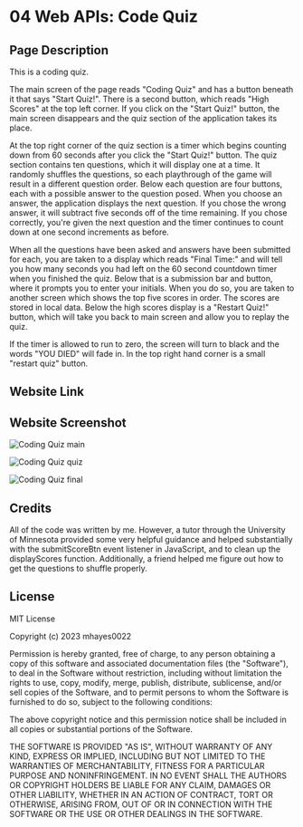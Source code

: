 # 04 Web APIs: Code Quiz

## Page Description
This is a coding quiz.

The main screen of the page reads "Coding Quiz" and has a button beneath it that says "Start Quiz!". There is a second button, which reads "High Scores" at the top left corner. If you click on the "Start Quiz!" button, the main screen disappears and the quiz section of the application takes its place. 

At the top right corner of the quiz section is a timer which begins counting down from 60 seconds after you click the "Start Quiz!" button. The quiz section contains ten questions, which it will display one at a time. It randomly shuffles the questions, so each playthrough of the game will result in a different question order. Below each question are four buttons, each with a possible answer to the question posed. When you choose an answer, the application displays the next question. If you chose the wrong answer, it will subtract five seconds off of the time remaining. If you chose correctly, you're given the next question and the timer continues to count down at one second increments as before.

When all the questions have been asked and answers have been submitted for each, you are taken to a display which reads "Final Time:" and will tell you how many seconds you had left on the 60 second countdown timer when you finished the quiz. Below that is a submission bar and button, where it prompts you to enter your initials. When you do so, you are taken to another screen which shows the top five scores in order. The scores are stored in local data. Below the high scores display is a "Restart Quiz!" button, which will take you back to main screen and allow you to replay the quiz.

If the timer is allowed to run to zero, the screen will turn to black and the words "YOU DIED" will fade in. In the top right hand corner is a small "restart quiz" button. 

## Website Link

## Website Screenshot
![Coding Quiz main](https://github.com/mhayes0022/challenge4/assets/153241703/5aefe8c8-23c1-4da0-bd11-0bb40d08fc66)

![Coding Quiz quiz](https://github.com/mhayes0022/challenge4/assets/153241703/99a640ec-0bbc-4262-942b-167a8b572827)

![Coding Quiz final](https://github.com/mhayes0022/challenge4/assets/153241703/7dcadd82-4724-4ed7-9c29-9129082aecb3)


## Credits
All of the code was written by me. However, a tutor through the University of Minnesota provided some very helpful guidance and helped substantially with the submitScoreBtn event listener in JavaScript, and to clean up the displayScores function. Additionally, a friend helped me figure out how to get the questions to shuffle properly. 

## License 

MIT License

Copyright (c) 2023 mhayes0022

Permission is hereby granted, free of charge, to any person obtaining a copy
of this software and associated documentation files (the "Software"), to deal
in the Software without restriction, including without limitation the rights
to use, copy, modify, merge, publish, distribute, sublicense, and/or sell
copies of the Software, and to permit persons to whom the Software is
furnished to do so, subject to the following conditions:

The above copyright notice and this permission notice shall be included in all
copies or substantial portions of the Software.

THE SOFTWARE IS PROVIDED "AS IS", WITHOUT WARRANTY OF ANY KIND, EXPRESS OR
IMPLIED, INCLUDING BUT NOT LIMITED TO THE WARRANTIES OF MERCHANTABILITY,
FITNESS FOR A PARTICULAR PURPOSE AND NONINFRINGEMENT. IN NO EVENT SHALL THE
AUTHORS OR COPYRIGHT HOLDERS BE LIABLE FOR ANY CLAIM, DAMAGES OR OTHER
LIABILITY, WHETHER IN AN ACTION OF CONTRACT, TORT OR OTHERWISE, ARISING FROM,
OUT OF OR IN CONNECTION WITH THE SOFTWARE OR THE USE OR OTHER DEALINGS IN THE
SOFTWARE.
